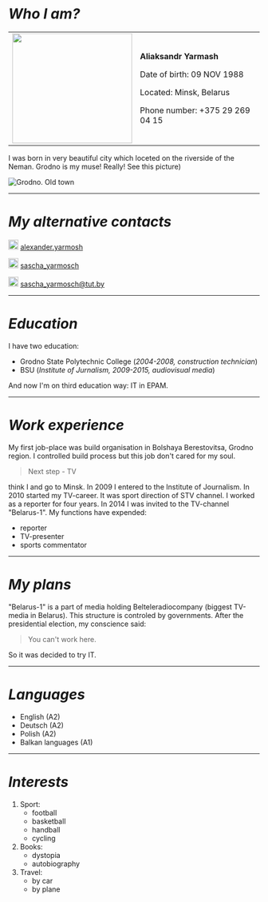 # **_Who I am?_**

<table border="0">

 <tr>
    <td><img src="https://scontent-waw1-1.xx.fbcdn.net/v/t1.0-9/118556657_3335128893232782_4336652512681046995_n.jpg?_nc_cat=109&ccb=2&_nc_sid=174925&_nc_ohc=whICfkhqozMAX910JkC&_nc_ht=scontent-waw1-1.xx&oh=584569b71a7c0e1145bfb68c67979e21&oe=5FE33A89" width="240px" height="220px"/></td>
    <td>
    <p><b> Aliaksandr Yarmash</b></p>
    <p>Date of birth: 09 NOV 1988</p>
     <p>Located: Minsk, Belarus</p>
      <p>Phone number: +375 29 269 04 15</p>
    </td>
 </tr>
</table>

I was born in very beautiful city which loceted on the riverside of the Neman. Grodno is my muse! Really! See this picture)

![Grodno. Old town](https://34travel.me/media/upload/images/2020/SEPTEMBER/296A2790.jpg)

---

# **_My alternative contacts_**

<img src="https://pngicon.ru/file/uploads/FaceBook_512x512.png" width= "20px" height="20px" /> [alexander.yarmosh](https://www.facebook.com/alexander.yarmosh)

<img src="https://pngicon.ru/file/uploads/telegram.png" width= "20px" height="20px" /> [sascha_yarmosch](t.me/sascha_yarmosch)

<img src="https://s1.iconbird.com/ico/2014/1/567/w512h5121389807792mailicon.png" width= "20px" height="20px" /> <sascha_yarmosch@tut.by>

---

# **_Education_**

I have two education:

- Grodno State Polytechnic College (_2004-2008, construction technician_)
- BSU (_Institute of Jurnalism, 2009-2015, audiovisual media_)

And now I'm on third education way: IT in EPAM.

---

# **_Work experience_**

My first job-place was build organisation in Bolshaya Berestovitsa, Grodno region. I controlled build process but this job don't cared for my soul.

> Next step - TV

think I and go to Minsk. In 2009 I entered to the Institute of Journalism. In 2010 started my TV-career. It was sport direction of STV channel. I worked as a reporter for four years. In 2014 I was invited to the TV-channel "Belarus-1". My functions have expended:

- reporter
- TV-presenter
- sports commentator

---

# **_My plans_**

"Belarus-1" is a part of media holding Belteleradiocompany (biggest TV-media in Belarus). This structure is controled by governments.
After the presidential election, my conscience said:

> You can't work here.

So it was decided to try IT.

---

# **_Languages_**

- English (A2)
- Deutsch (A2)
- Polish (A2)
- Balkan languages (A1)

---

# **_Interests_**

1. Sport:
   - football
   - basketball
   - handball
   - cycling
1. Books:
   - dystopia
   - autobiography
1. Travel:
   - by car
   - by plane
